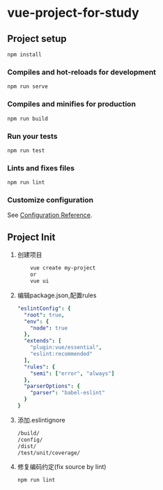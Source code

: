 # vue-project-for-study

## Project setup
```
npm install
```

### Compiles and hot-reloads for development
```
npm run serve
```

### Compiles and minifies for production
```
npm run build
```

### Run your tests
```
npm run test
```

### Lints and fixes files
```
npm run lint
```

### Customize configuration
See [Configuration Reference](https://cli.vuejs.org/config/).

## Project Init
1. 创建项目
    ``` bash
        vue create my-project
        or
        vue ui
    ``` 
2. 编辑package.json,配置rules
      ```yaml
      "eslintConfig": {
        "root": true,
        "env": {
          "node": true
        },
        "extends": [
          "plugin:vue/essential",
          "eslint:recommended"
        ],
        "rules": {
          "semi": ["error", "always"]
        },
        "parserOptions": {
          "parser": "babel-eslint"
        }
      }
      ``` 
3. 添加.eslintignore 
    ``` bash
    /build/
    /config/
    /dist/
    /test/unit/coverage/
    ```
4. 修复编码约定(fix source by lint)
    ```bash
    npm run lint
    ```







